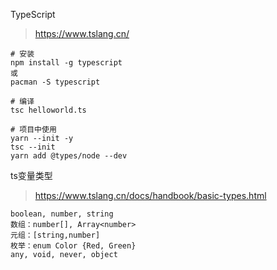 TypeScript

>  https://www.tslang.cn/ 

```
# 安装
npm install -g typescript 
或
pacman -S typescript

# 编译
tsc helloworld.ts

# 项目中使用
yarn --init -y
tsc --init
yarn add @types/node --dev
```
ts变量类型

>  https://www.tslang.cn/docs/handbook/basic-types.html 

```
boolean, number, string
数组：number[], Array<number>
元组：[string,number]
枚举：enum Color {Red, Green}
any, void, never, object
```

